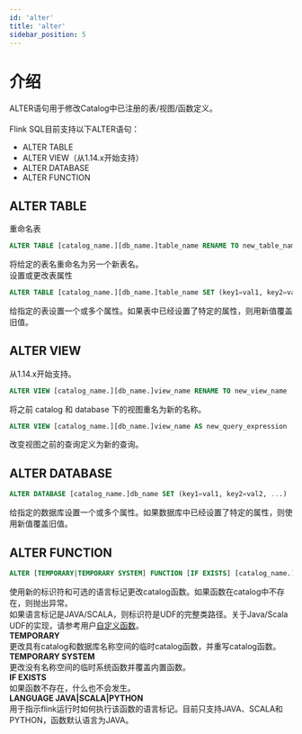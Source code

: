 ```yaml
---
id: 'alter'
title: 'alter'
sidebar_position: 5
---
```


# 介绍

ALTER语句用于修改Catalog中已注册的表/视图/函数定义。<br>  
Flink SQL目前支持以下ALTER语句：

* ALTER TABLE
* ALTER VIEW（从1.14.x开始支持）
* ALTER DATABASE
* ALTER FUNCTION

## ALTER TABLE

重命名表

```sql
ALTER TABLE [catalog_name.][db_name.]table_name RENAME TO new_table_name
```

将给定的表名重命名为另一个新表名。<br>
设置或更改表属性

```sql
ALTER TABLE [catalog_name.][db_name.]table_name SET (key1=val1, key2=val2, ...)
```

给指定的表设置一个或多个属性。如果表中已经设置了特定的属性，则用新值覆盖旧值。

## ALTER VIEW

从1.14.x开始支持。

```sql
ALTER VIEW [catalog_name.][db_name.]view_name RENAME TO new_view_name
```

将之前 catalog 和 database 下的视图重名为新的名称。

```sql
ALTER VIEW [catalog_name.][db_name.]view_name AS new_query_expression
```

改变视图之前的查询定义为新的查询。

## ALTER DATABASE

```sql
ALTER DATABASE [catalog_name.]db_name SET (key1=val1, key2=val2, ...)
```

给指定的数据库设置一个或多个属性。如果数据库中已经设置了特定的属性，则使用新值覆盖旧值。

## ALTER FUNCTION

```sql
ALTER [TEMPORARY|TEMPORARY SYSTEM] FUNCTION [IF EXISTS] [catalog_name.][db_name.]function_name AS identifier [LANGUAGE JAVA|SCALA|PYTHON]
```

使用新的标识符和可选的语言标记更改catalog函数。如果函数在catalog中不存在，则抛出异常。<br>
如果语言标记是JAVA/SCALA，则标识符是UDF的完整类路径。关于Java/Scala UDF的实现，请参考用户[自定义函数](udf)。<br>
**TEMPORARY**<br>
更改具有catalog和数据库名称空间的临时catalog函数，并重写catalog函数。<br>
**TEMPORARY SYSTEM**<br>
更改没有名称空间的临时系统函数并覆盖内置函数。<br>
**IF EXISTS**<br>
如果函数不存在，什么也不会发生。<br>
**LANGUAGE JAVA|SCALA|PYTHON**<br>
用于指示flink运行时如何执行该函数的语言标记。目前只支持JAVA、SCALA和PYTHON，函数默认语言为JAVA。